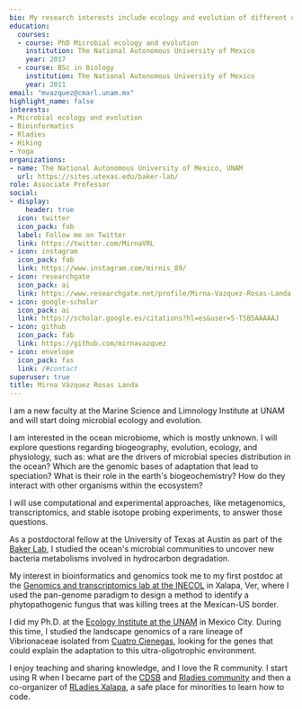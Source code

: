 ```yaml
---
bio: My research interests include ecology and evolution of different organisms mostly microbes.
education:
  courses:
  - course: PhD Microbial ecology and evolution
    institution: The National Autonomous University of Mexico
    year: 2017
  - course: BSc in Biology
    institution: The National Autonomous University of Mexico
    year: 2011
email: "mvazquez@cmarl.unam.mx"
highlight_name: false
interests:
- Microbial ecology and evolution
- Bioinformatics
- Rladies
- Hiking
- Yoga
organizations:
- name: The National Autonomous University of Mexico, UNAM
  url: https://sites.utexas.edu/baker-lab/
role: Associate Professor
social:
- display:
    header: true
  icon: twitter
  icon_pack: fab
  label: Follow me on Twitter
  link: https://twitter.com/MirnaVRL
- icon: instagram
  icon_pack: fab
  link: https://www.instagram.com/mirnis_89/
- icon: researchgate
  icon_pack: ai
  link: https://www.researchgate.net/profile/Mirna-Vazquez-Rosas-Landa
- icon: google-scholar
  icon_pack: ai
  link: https://scholar.google.es/citations?hl=es&user=5-TSB5AAAAAJ
- icon: github
  icon_pack: fab
  link: https://github.com/mirnavazquez
- icon: envelope
  icon_pack: fas
  link: /#contact
superuser: true
title: Mirna Vázquez Rosas Landa
---
```

I am a new faculty at the Marine Science and Limnology Institute at UNAM and will start doing microbial ecology and evolution. 

I am interested in the ocean microbiome, which is mostly unknown. I will explore questions regarding biogeography, evolution, ecology, and physiology, such as: what are the drivers of microbial species distribution in the ocean? Which are the genomic bases of adaptation that lead to speciation? What is their role in the earth's biogeochemistry? How do they interact with other organisms within the ecosystem?

I will use computational and experimental approaches, like metagenomics, transcriptomics, and stable isotope probing experiments, to answer those questions.

As a postdoctoral fellow at the University of Texas at Austin as part of the [Baker Lab](https://sites.utexas.edu/baker-lab/), I studied the ocean's microbial communities to uncover new bacteria metabolisms involved in hydrocarbon degradation.

My interest in bioinformatics and genomics took me to my first postdoc at the [Genomics and transcriptomics lab at the INECOL](https://www.inecol.mx/personal/index.php/moleculares/139-enrique-ibarra-laclette) in Xalapa, Ver, where I used the pan-genome paradigm to design a method to identify a phytopathogenic fungus that was killing trees at the Mexican-US border.

I did my Ph.D. at the [Ecology Institute at the UNAM](http://www.ecologia.unam.mx/web/) in Mexico City. During this time, I studied the landscape genomics of a rare lineage of Vibrionaceae isolated from [Cuatro Cienegas](https://www.sciencemag.org/news/2020/07/watch-threatened-pools-mexican-desert-hold-clues-early-life), looking for the genes that could explain the adaptation to this ultra-oligotrophic environment.

I enjoy teaching and sharing knowledge, and I love the R community. I start using R when I became part of the [CDSB](https://comunidadbioinfo.github.io) and [Rladies community](https://rladies.org) and then a co-organizer of [RLadies Xalapa](https://www.meetup.com/rladies-xalapa/), a safe place for minorities to learn how to code.
